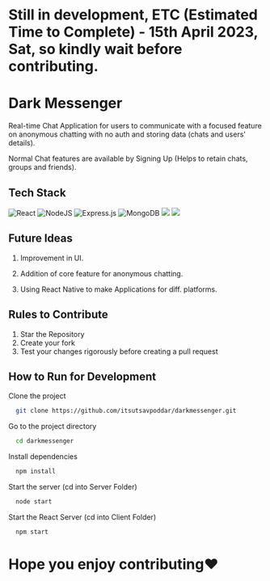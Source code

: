 # Still in development, ETC (Estimated Time to Complete) - 15th April 2023, Sat, so kindly wait before contributing.

# Dark Messenger

Real-time Chat Application for users to communicate with a focused feature on anonymous chatting with no auth and storing data (chats and users' details).

Normal Chat features are available by Signing Up (Helps to retain chats, groups and friends).

## Tech Stack

![React](https://img.shields.io/badge/react-%2320232a.svg?style=for-the-badge&logo=react&logoColor=%2361DAFB)
![NodeJS](https://img.shields.io/badge/node.js-6DA55F?style=for-the-badge&logo=node.js&logoColor=white)
![Express.js](https://img.shields.io/badge/express.js-%23404d59.svg?style=for-the-badge&logo=express&logoColor=%2361DAFB)
![MongoDB](https://img.shields.io/badge/MongoDB-%234ea94b.svg?style=for-the-badge&logo=mongodb&logoColor=white)
![](https://img.shields.io/badge/Chakra--UI-319795?style=for-the-badge&logo=chakra-ui&logoColor=white)
![](https://img.shields.io/badge/Socket.io-010101?&style=for-the-badge&logo=Socket.io&logoColor=white)

## Future Ideas

1. Improvement in UI.

2. Addition of core feature for anonymous chatting.

3. Using React Native to make Applications for diff. platforms.

## Rules to Contribute

1. Star the Repository
2. Create your fork
3. Test your changes rigorously before creating a pull request

## How to Run for Development

Clone the project

```bash
  git clone https://github.com/itsutsavpoddar/darkmessenger.git
```

Go to the project directory

```bash
  cd darkmessenger
```

Install dependencies

```bash
  npm install
```

Start the server (cd into Server Folder)

```bash
  node start
```

Start the React Server (cd into Client Folder)

```bash
  npm start
```

# Hope you enjoy contributing❤️
